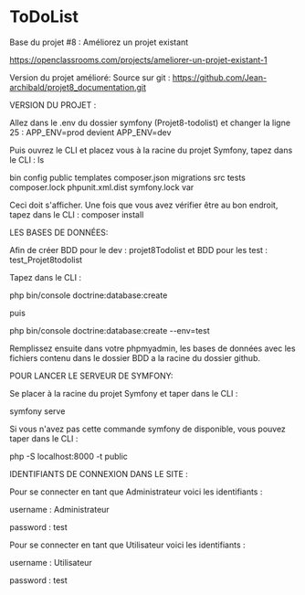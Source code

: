 ToDoList
========

Base du projet #8 : Améliorez un projet existant

https://openclassrooms.com/projects/ameliorer-un-projet-existant-1


Version du projet amélioré:
Source sur git : https://github.com/Jean-archibald/projet8_documentation.git

VERSION DU PROJET :

Allez dans le .env du dossier symfony (Projet8-todolist) et changer la ligne 25 : 
APP_ENV=prod 
devient
APP_ENV=dev

Puis ouvrez le CLI et placez vous à la racine du projet Symfony, tapez dans le CLI : ls

bin                     config                  public                  templates
composer.json           migrations              src                     tests
composer.lock           phpunit.xml.dist        symfony.lock            var

Ceci doit s'afficher.
Une fois que vous avez vérifier être au bon endroit, tapez dans le CLI : composer install

LES BASES DE DONNÉES:

Afin de créer BDD pour le dev : projet8Todolist et  BDD pour les test : test_Projet8todolist

Tapez dans le CLI : 

php bin/console doctrine:database:create 

puis

php bin/console doctrine:database:create --env=test

Remplissez ensuite dans votre phpmyadmin, les bases de données avec les fichiers contenu dans le dossier BDD a la racine du dossier github.

POUR LANCER LE SERVEUR DE SYMFONY:

Se placer à la racine du projet Symfony et taper dans le CLI : 

symfony serve

Si vous n'avez pas cette commande symfony de disponible, vous pouvez taper dans le CLI :

php -S localhost:8000 -t public

IDENTIFIANTS DE CONNEXION DANS LE SITE :

Pour se connecter en tant que Administrateur voici les identifiants : 

username : Administrateur

password : test

Pour se connecter en tant que Utilisateur voici les identifiants : 

username : Utilisateur

password : test



